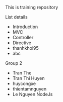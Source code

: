 This is training repository

List details
- Introduction
- MVC
- Controller
- Directive
- thanhkhoi95
- abc



Group 2
- Tran The
- Tran Thi Huyen
- huycongxe
- thientamnguyen
- Le Nguyen
NodeJs
